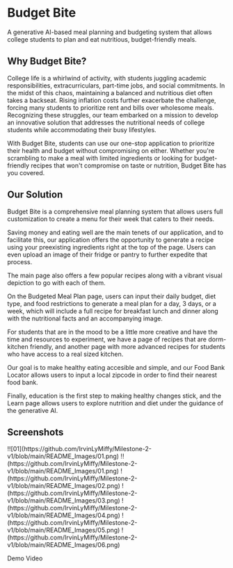 <h1>Budget Bite</h1>
A generative AI-based meal planning and budgeting system that allows college students to plan and eat nutritious, budget-friendly meals. 


<h2>Why Budget Bite?</h2>

College life is a whirlwind of activity, with students juggling academic responsibilities, extracurriculars, part-time jobs, and social commitments. In the midst of this chaos, maintaining a balanced and nutritious diet often takes a backseat. Rising inflation costs further exacerbate the challenge, forcing many students to prioritize rent and bills over wholesome meals. Recognizing these struggles, our team embarked on a mission to develop an innovative solution that addresses the nutritional needs of college students while accommodating their busy lifestyles.

With Budget Bite, students can use our one-stop application to prioritize their health and budget without compromising on either. Whether you're scrambling to make a meal with limited ingredients or looking for budget-friendly recipes that won't compromise on taste or nutrition, Budget Bite has you covered.


<h2>Our Solution</h2>

Budget Bite is a comprehensive meal planning system that allows users full customization to create a menu for their week that caters to their needs. 

Saving money and eating well are the main tenets of our application, and to facilitate this, our application offers the opportunity to generate a recipe using your preexisting ingredients right at the top of the page. Users can even upload an image of their fridge or pantry to further expedite that process. 

The main page also offers a few popular recipes along with a vibrant visual depiction to go with each of them.

On the Budgeted Meal Plan page, users can input their daily budget, diet type, and food restrictions to generate a meal plan for a day, 3 days, or a week, which will include a full recipe for breakfast lunch and dinner along with the nutritional facts and an accompanying image. 

For students that are in the mood to be a little more creative and have the time and resources to experiment, we have a page of recipes that are dorm-kitchen friendly, and another page with more advanced recipes for students who have access to a real sized kitchen. 

Our goal is to make healthy eating accesible and simple, and our Food Bank Locator allows users to input a local zipcode in order to find their nearest food bank. 

Finally, education is the first step to making healthy changes stick, and the Learn page allows users to explore nutrition and diet under the guidance of the generative AI. 


<h2>Screenshots</h2>
!![01](https://github.com/IrvinLyMiffy/Milestone-2-v1/blob/main/README_Images/01.png)
!!(https://github.com/IrvinLyMiffy/Milestone-2-v1/blob/main/README_Images/01.png)
!(https://github.com/IrvinLyMiffy/Milestone-2-v1/blob/main/README_Images/02.png)
!(https://github.com/IrvinLyMiffy/Milestone-2-v1/blob/main/README_Images/03.png)
!(https://github.com/IrvinLyMiffy/Milestone-2-v1/blob/main/README_Images/04.png)
!(https://github.com/IrvinLyMiffy/Milestone-2-v1/blob/main/README_Images/05.png)
!(https://github.com/IrvinLyMiffy/Milestone-2-v1/blob/main/README_Images/06.png)

Demo Video

